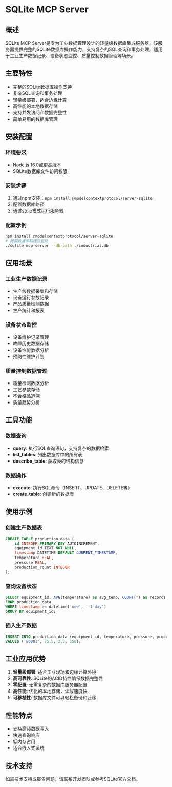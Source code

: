 # SQLite MCP Server

## 概述

SQLite MCP Server是专为工业数据管理设计的轻量级数据库集成服务器。该服务器提供完整的SQLite数据库操作能力，支持复杂的SQL查询和事务处理，适用于工业生产数据记录、设备状态监控、质量控制数据管理等场景。

## 主要特性

- 完整的SQLite数据库操作支持
- 复杂SQL查询和事务处理
- 轻量级部署，适合边缘计算
- 高性能的本地数据存储
- 支持并发访问和数据完整性
- 简单易用的数据库管理

## 安装配置

### 环境要求
- Node.js 16.0或更高版本
- SQLite数据库文件访问权限

### 安装步骤
1. 通过npm安装：`npm install @modelcontextprotocol/server-sqlite`
2. 配置数据库路径
3. 通过stdio模式运行服务器

### 配置示例
```bash
npm install @modelcontextprotocol/server-sqlite
# 配置数据库路径后启动
./sqlite-mcp-server --db-path ./industrial.db
```

## 应用场景

### 工业生产数据记录
- 生产线数据采集和存储
- 设备运行参数记录
- 产品质量检测数据
- 生产统计和报表

### 设备状态监控
- 设备维护记录管理
- 故障历史数据存储
- 设备性能数据分析
- 预防性维护计划

### 质量控制数据管理
- 质量检测数据分析
- 工艺参数存储
- 不合格品追溯
- 质量趋势分析

## 工具功能

### 数据查询
- **query**: 执行SQL查询语句，支持复杂的数据检索
- **list_tables**: 列出数据库中的所有表
- **describe_table**: 获取表的结构信息

### 数据操作
- **execute**: 执行SQL命令（INSERT、UPDATE、DELETE等）
- **create_table**: 创建新的数据表

## 使用示例

### 创建生产数据表
```sql
CREATE TABLE production_data (
    id INTEGER PRIMARY KEY AUTOINCREMENT,
    equipment_id TEXT NOT NULL,
    timestamp DATETIME DEFAULT CURRENT_TIMESTAMP,
    temperature REAL,
    pressure REAL,
    production_count INTEGER
);
```

### 查询设备状态
```sql
SELECT equipment_id, AVG(temperature) as avg_temp, COUNT(*) as records
FROM production_data 
WHERE timestamp >= datetime('now', '-1 day')
GROUP BY equipment_id;
```

### 插入生产数据
```sql
INSERT INTO production_data (equipment_id, temperature, pressure, production_count)
VALUES ('EQ001', 75.5, 2.3, 150);
```

## 工业应用优势

1. **轻量级部署**: 适合工业现场和边缘计算环境
2. **高可靠性**: SQLite的ACID特性确保数据完整性
3. **零配置**: 无需复杂的数据库服务器配置
4. **高性能**: 优化的本地存储，读写速度快
5. **可移植性**: 数据库文件可以轻松备份和迁移

## 性能特点

- 支持高频数据写入
- 快速查询响应
- 低内存占用
- 适合嵌入式系统

## 技术支持

如需技术支持或报告问题，请联系开发团队或参考SQLite官方文档。 